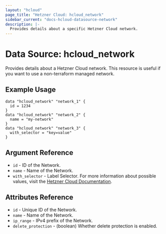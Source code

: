 ```yaml
---
layout: "hcloud"
page_title: "Hetzner Cloud: hcloud_network"
sidebar_current: "docs-hcloud-datasource-network"
description: |-
  Provides details about a specific Hetzner Cloud network.
---
```

# Data Source: hcloud_network
Provides details about a Hetzner Cloud network.
This resource is useful if you want to use a non-terraform managed network.
## Example Usage
```hcl
data "hcloud_network" "network_1" {
  id = 1234
}
data "hcloud_network" "network_2" {
  name = "my-network"
}
data "hcloud_network" "network_3" {
  with_selector = "key=value"
}
```

## Argument Reference
- `id` - ID of the Network.
- `name` - Name of the Network.
- `with_selector` - Label Selector. For more information about possible values, visit the [Hetzner Cloud Documentation](https://docs.hetzner.cloud/#overview-label-selector).

## Attributes Reference
- `id` - Unique ID of the Network.
- `name` - Name of the Network.
- `ip_range` - IPv4 prefix of the Network.
- `delete_protection` - (boolean) Whether delete protection is enabled.
